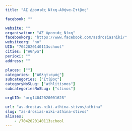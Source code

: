 ```yaml
---
title: "ΑΣ Δροσιάς Νίκη-Αθήνα-Στίβος"

facebook: ""

website: ""
organisation: "ΑΣ Δροσιάς Νίκη"
facebookorg: "https://www.facebook.com/asdrosiasniki/"
websiteorg: "no"
UID: "7042020140113school"
cities: ["Αθήνα"]
perioxi: ""
address: ""

places: [""]
categories: ["Αθλητισμός"]
subcategories: ["Στίβος"]
categoryNoSLug: ["athlitismos"]
subcategoriesNoSLug: ["stivos"]

orgUID: "org14042020001628"

url: "as-drosias-niki-athina-stivos/athina"
slug: "as-drosias-niki-athina-stivos"
aliases:
    - /7042020140113school
---
```





